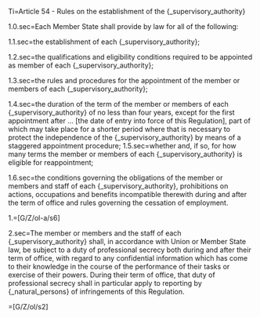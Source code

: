 Ti=Article 54 - Rules on the establishment of the {_supervisory_authority}

1.0.sec=Each Member State shall provide by law for all of the following:

1.1.sec=the establishment of each {_supervisory_authority};

1.2.sec=the qualifications and eligibility conditions required to be appointed as member of each {_supervisory_authority};

1.3.sec=the rules and procedures for the appointment of the member or members of each {_supervisory_authority};

1.4.sec=the duration of the term of the member or members of each {_supervisory_authority} of no less than four years, except for the first appointment after … [the date of entry into force of this Regulation], part of which may take place for a shorter period where that is necessary to protect the independence of the {_supervisory_authority} by means of a staggered appointment procedure;
1.5.sec=whether and, if so, for how many terms the member or members of each {_supervisory_authority} is eligible for reappointment;

1.6.sec=the conditions governing the obligations of the member or members and staff of each {_supervisory_authority}, prohibitions on actions, occupations and benefits incompatible therewith during and after the term of office and rules governing the cessation of employment.

1.=[G/Z/ol-a/s6]

2.sec=The member or members and the staff of each {_supervisory_authority} shall, in accordance with Union or Member State law, be subject to a duty of professional secrecy both during and after their term of office, with regard to any confidential information which has come to their knowledge in the course of the performance of their tasks or exercise of their powers. During their term of office, that duty of professional secrecy shall in particular apply to reporting by {_natural_persons} of infringements of this Regulation.

=[G/Z/ol/s2]